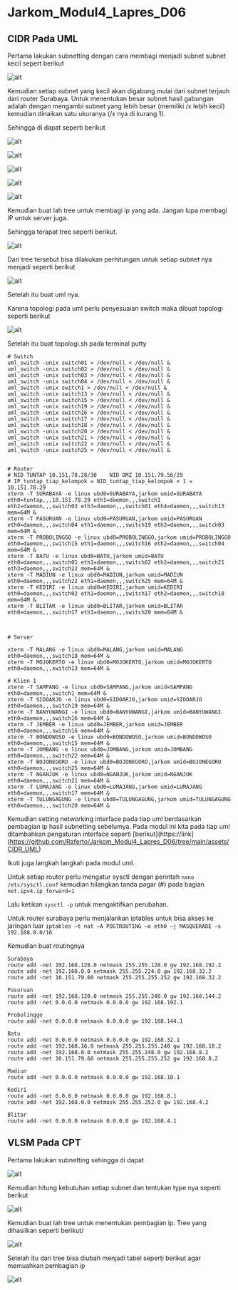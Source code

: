 # Jarkom_Modul4_Lapres_D06


## CIDR Pada UML

Pertama lakukan subnetting dengan cara membagi menjadi subnet subnet kecil sepert berikut

![alt](https://github.com/Raferto/Jarkom_Modul4_Lapres_D06/blob/main/assets/CIDR_UML/CIDR1.png)

Kemudian setiap subnet yang kecil akan digabung mulai dari subnet terjauh dari router Surabaya. Untuk menentukan besar subnet hasil gabungan adalah dengan mengambi subnet yang lebih besar (memiliki /x  lebih kecil) kemudian dinaikan satu ukuranya (/x nya di kurang 1).

Sehingga di dapat seperti berikut

![alt](https://github.com/Raferto/Jarkom_Modul4_Lapres_D06/blob/main/assets/CIDR_UML/CIDR2.png)

![alt](https://github.com/Raferto/Jarkom_Modul4_Lapres_D06/blob/main/assets/CIDR_UML/CIDR3.png)

![alt](https://github.com/Raferto/Jarkom_Modul4_Lapres_D06/blob/main/assets/CIDR_UML/CIDR4.png)

![alt](https://github.com/Raferto/Jarkom_Modul4_Lapres_D06/blob/main/assets/CIDR_UML/CIDR5.png)

![alt](https://github.com/Raferto/Jarkom_Modul4_Lapres_D06/blob/main/assets/CIDR_UML/CIDR6.png)


Kemudian buat lah tree untuk membagi ip yang ada.
Jangan lupa membagi IP untuk server juga.

Sehingga terapat tree seperti berikut.

![alt](https://github.com/Raferto/Jarkom_Modul4_Lapres_D06/blob/main/assets/CIDR_UML/TreeCIDR.PNG)


Dari tree tersebut bisa dilakukan perhitungan untuk setiap subnet nya menjadi seperti berikut

![alt](https://github.com/Raferto/Jarkom_Modul4_Lapres_D06/blob/main/assets/CIDR_UML/PerhitunganCIDR.png)

Setelah itu buat uml nya.

Karena topologi pada uml perlu penyesuaian switch maka dibuat topologi seperti berikut

![alt](https://github.com/Raferto/Jarkom_Modul4_Lapres_D06/blob/main/assets/CIDR_UML/TOPOLOGI.PNG)

Setelah itu buat topologi.sh pada terminal putty

```dotnetcli
# Switch
uml_switch -unix switch01 > /dev/null < /dev/null &
uml_switch -unix switch02 > /dev/null < /dev/null &
uml_switch -unix switch03 > /dev/null < /dev/null &
uml_switch -unix switch04 > /dev/null < /dev/null &
uml_switch -unix switch1 > /dev/null < /dev/null &
uml_switch -unix switch13 > /dev/null < /dev/null &
uml_switch -unix switch15 > /dev/null < /dev/null &
uml_switch -unix switch19 > /dev/null < /dev/null &
uml_switch -unix switch16 > /dev/null < /dev/null &
uml_switch -unix switch17 > /dev/null < /dev/null &
uml_switch -unix switch18 > /dev/null < /dev/null &
uml_switch -unix switch20 > /dev/null < /dev/null &
uml_switch -unix switch21 > /dev/null < /dev/null &
uml_switch -unix switch22 > /dev/null < /dev/null &
uml_switch -unix switch25 > /dev/null < /dev/null &


# Router
# NID TUNTAP 10.151.78.28/30    NID DMZ 10.151.79.56/29
# IP_tuntap_tiap_kelompok = NID_tuntap_tiap_kelompok + 1 = 10.151.78.29
xterm -T SURABAYA -e linux ubd0=SURABAYA,jarkom umid=SURABAYA eth0=tuntap,,,10.151.78.29 eth1=daemon,,,switch1 eth2=daemon,,,switch03 eth3=daemon,,,switch01 eth4=daemon,,,switch13 mem=64M &
xterm -T PASURUAN -e linux ubd0=PASURUAN,jarkom umid=PASURUAN eth0=daemon,,,switch04 eth1=daemon,,,switch19 eth2=daemon,,,switch03 mem=64M &
xterm -T PROBOLINGGO -e linux ubd0=PROBOLINGGO,jarkom umid=PROBOLINGGO eth0=daemon,,,switch15 eth1=daemon,,,switch16 eth2=daemon,,,switch04 mem=64M &
xterm -T BATU -e linux ubd0=BATU,jarkom umid=BATU eth0=daemon,,,switch01 eth1=daemon,,,switch02 eth2=daemon,,,switch21 eth3=daemon,,,switch22 mem=64M &
xterm -T MADIUN -e linux ubd0=MADIUN,jarkom umid=MADIUN eth0=daemon,,,switch22 eth1=daemon,,,switch25 mem=64M &
xterm -T KEDIRI -e linux ubd0=KEDIRI,jarkom umid=KEDIRI eth0=daemon,,,switch02 eth1=daemon,,,switch17 eth2=daemon,,,switch18 mem=64M &
xterm -T BLITAR -e linux ubd0=BLITAR,jarkom umid=BLITAR eth0=daemon,,,switch17 eth1=daemon,,,switch20 mem=64M &



# Server

xterm -T MALANG -e linux ubd0=MALANG,jarkom umid=MALANG eth0=daemon,,,switch18 mem=64M &
xterm -T MOJOKERTO -e linux ubd0=MOJOKERTO,jarkom umid=MOJOKERTO eth0=daemon,,,switch13 mem=64M &

# Klien 1
xterm -T SAMPANG -e linux ubd0=SAMPANG,jarkom umid=SAMPANG eth0=daemon,,,switch1 mem=64M &
xterm -T SIDOARJO -e linux ubd0=SIDOARJO,jarkom umid=SIDOARJO eth0=daemon,,,switch19 mem=64M &
xterm -T BANYUWANGI -e linux ubd0=BANYUWANGI,jarkom umid=BANYUWANGI eth0=daemon,,,switch16 mem=64M &
xterm -T JEMBER -e linux ubd0=JEMBER,jarkom umid=JEMBER eth0=daemon,,,switch16 mem=64M &
xterm -T BONDOWOSO -e linux ubd0=BONDOWOSO,jarkom umid=BONDOWOSO eth0=daemon,,,switch15 mem=64M &
xterm -T JOMBANG -e linux ubd0=JOMBANG,jarkom umid=JOMBANG eth0=daemon,,,switch22 mem=64M &
xterm -T BOJONEGORO -e linux ubd0=BOJONEGORO,jarkom umid=BOJONEGORO eth0=daemon,,,switch25 mem=64M &
xterm -T NGANJUK -e linux ubd0=NGANJUK,jarkom umid=NGANJUK eth0=daemon,,,switch21 mem=64M &
xterm -T LUMAJANG -e linux ubd0=LUMAJANG,jarkom umid=LUMAJANG eth0=daemon,,,switch17 mem=64M &
xterm -T TULUNGAGUNG -e linux ubd0=TULUNGAGUNG,jarkom umid=TULUNGAGUNG eth0=daemon,,,switch20 mem=64M &

```

Kemudian setting networking interface pada tiap uml berdasarkan pembagian ip hasil subnetting sebelumya. Pada modul ini kita pada tiap uml ditambahkan pengaturan interface seperti [berikut](https://link](https://github.com/Raferto/Jarkom_Modul4_Lapres_D06/tree/main/assets/CIDR_UML)


Ikuti juga langkah langkah pada modul uml.

Untuk setiap router perlu mengatur sysctl dengan perintah `nano /etc/sysctl.conf` kemudian hilangkan tanda pagar (#) pada bagian `net.ipv4.ip_forward=1`

Lalu ketikan `sysctl -p` untuk mengaktifkan perubahan.

Untuk router surabaya perlu menjalankan iptables untuk bisa akses ke jaringan luar
`iptables –t nat –A POSTROUTING –o eth0 –j MASQUERADE –s 192.168.0.0/16`

Kemudian buat routingnya

```dotnetcli
Surabaya
route add -net 192.168.128.0 netmask 255.255.128.0 gw 192.168.192.2
route add -net 192.168.0.0 netmask 255.255.224.0 gw 192.168.32.2
route add -net 10.151.79.60 netmask 255.255.255.252 gw 192.168.32.2

Pasuruan
route add -net 192.168.128.0 netmask 255.255.240.0 gw 192.168.144.2
route add -net 0.0.0.0 netmask 0.0.0.0 gw 192.168.192.1

Probolinggo
route add -net 0.0.0.0 netmask 0.0.0.0 gw 192.168.144.1

Batu
route add -net 0.0.0.0 netmask 0.0.0.0 gw 192.168.32.1
route add -net 192.168.16.0 netmask 255.255.255.240 gw 192.168.18.2
route add -net 192.168.0.0 netmask 255.255.248.0 gw 192.168.8.2
route add -net 10.151.79.60 netmask 255.255.255.252 gw 192.168.8.2

Madiun
route add -net 0.0.0.0 netmask 0.0.0.0 gw 192.168.18.1

Kediri
route add -net 0.0.0.0 netmask 0.0.0.0 gw 192.168.8.1
route add -net 192.168.0.0 netmask 255.255.252.0 gw 192.168.4.2

Blitar
route add -net 0.0.0.0 netmask 0.0.0.0 gw 192.168.4.1
```


## VLSM Pada CPT

Pertama lakukan subnetting sehingga di dapat

![alt](https://github.com/Raferto/Jarkom_Modul4_Lapres_D06/blob/main/assets/VLSM_CPT/TOPO_VLSM.png)

Kemudian hitung kebutuhan setiap subnet dan tentukan type nya seperti berikut

![alt](https://github.com/Raferto/Jarkom_Modul4_Lapres_D06/blob/main/assets/VLSM_CPT/VLSM_Kebutuhan.png)


Kemudian buat lah tree untuk menentukan pembagian ip. Tree yang dihasilkan seperti berikut/

![alt](https://github.com/Raferto/Jarkom_Modul4_Lapres_D06/blob/main/assets/VLSM_CPT/VLSM_TREE.png)

Setelah itu dari tree bisa diubah menjadi tabel seperti berikut agar memuahkan pembagian ip

![alt](https://github.com/Raferto/Jarkom_Modul4_Lapres_D06/blob/main/assets/VLSM_CPT/VLSM_Pembagian.png)
